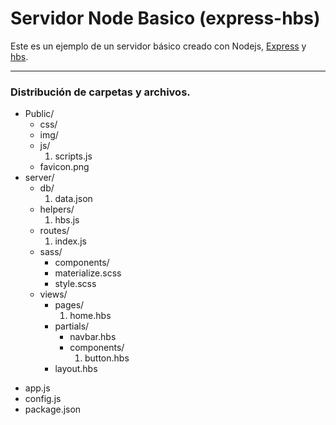 # Servidor Node Basico (express-hbs)

Este es un ejemplo de un servidor básico creado con Nodejs, [Express](http://expressjs.com/en/4x/api.html) y [hbs](https://github.com/pillarjs/hbs).

---
### Distribución de carpetas y archivos.
* Public/
    * css/
    * img/
    * js/
        1. scripts.js
    * favicon.png
* server/
    * db/
        1. data.json
    * helpers/
         1. hbs.js
    * routes/
        1. index.js
    * sass/
         - components/
         - materialize.scss
         - style.scss
    * views/
         - pages/
            1. home.hbs
         - partials/
             + navbar.hbs
             + components/
                1. button.hbs
         - layout.hbs
- app.js
- config.js
- package.json